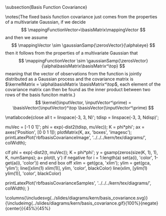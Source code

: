 \subsection{Basis Function Covariance}

\notes{The fixed basis function covariance just comes from the properties of a multivariate Gaussian, if we decide 
$$
\mappingFunctionVector=\basisMatrix\mappingVector
$$
and then we assume
$$
\mappingVector \sim \gaussianSamp{\zerosVector}{\alpha\eye}
$$
then it follows from the properties of a multivariate Gaussian that
$$
\mappingFunctionVector \sim \gaussianSamp{\zerosVector}{\alpha\basisMatrix\basisMatrix^\top}
$$
meaning that the vector of observations from the function is jointly distributed as a Gaussian process and the covariance matrix is $\kernelMatrix = \alpha\basisMatrix \basisMatrix^\top$, each element of the covariance matrix can then be found as the inner product between two rows of the basis funciton matrix.}
$$
\kernel(\inputVector, \inputVector^\prime) = \basisVector(\inputVector)^\top \basisVector(\inputVector^\prime)
$$

\matlabcode{close all
t = linspace(-3, 3, N)';
tdisp = linspace(-3, 3, Ndisp)';

muVec = [-1 0 1]';
phi = exp(-dist2(tdisp, muVec));
K = phi*phi';
ax = axes('Position', [0 0 1 1]);
plotMatrix(K, ax, 'boxes', 'imagesc');
printLatexPlot('rbfbasisCovarianceImage', '../../../kern/tex/diagrams/', colWidth);

clf
phi = exp(-dist2(t, muVec));
K = phi*phi';
y = gsamp(zeros(size(K, 1), 1), K, numSamps);
a= plot(t, y')
if negative
  for i = 1:length(a)
    set(a(i), 'color', 1-get(a(i), 'color'))
  end
end
box off
xlim = get(gca, 'xlim');
ylim = get(gca, 'ylim');
line([xlim(1) xlim(1)], ylim, 'color', blackColor)
line(xlim, [ylim(1) ylim(1)], 'color', blackColor)

printLatexPlot('rbfbasisCovarianceSamples', '../../../kern/tex/diagrams/', colWidth);
}

\columns{\includesvg{../slides/diagrams/kern/basis_covariance.svg}}{\includeimg{../slides/diagrams/kern/basis_covariance.gif}{100%}{negate}{center}}{45%}{45%}
